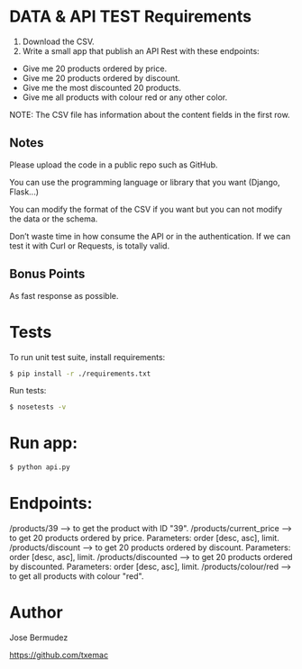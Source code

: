 # DATA & API TEST Requirements
1. Download the CSV.
2. Write a small app that publish an API Rest with these endpoints:
- Give me 20 products ordered by price.
- Give me 20 products ordered by discount.
- Give me the most discounted 20 products.
- Give me all products with colour red or any other color.

NOTE: The CSV file has information about the content fields in the first row.
           
## Notes
Please upload the code in a public repo such as GitHub.

You can use the programming language or library that you want (Django, Flask...)

You can modify the format of the CSV if you want but you can not modify the data or the schema.

Don’t waste time in how consume the API or in the authentication. If we can test it with Curl or Requests, is totally valid.

## Bonus Points
As fast response as possible.

# Tests
To run unit test suite, install requirements:
```sh
$ pip install -r ./requirements.txt
```
Run tests:
```sh
$ nosetests -v
```

# Run app:
```sh
$ python api.py
```

# Endpoints:
/products/39 --> to get the product with ID "39".
/products/current_price --> to get 20 products ordered by price. Parameters: order [desc, asc], limit.
/products/discount --> to get 20 products ordered by discount. Parameters: order [desc, asc], limit.
/products/discounted --> to get 20 products ordered by discounted. Parameters: order [desc, asc], limit.
/products/colour/red --> to get all products with colour "red".

# Author
Jose Bermudez

https://github.com/txemac
